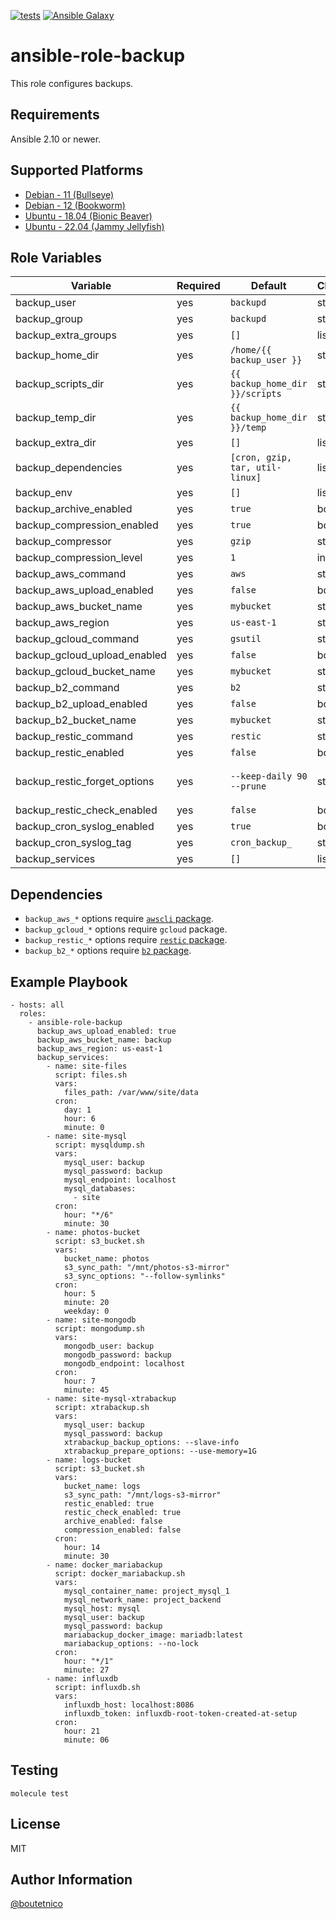 [![tests](https://github.com/boutetnico/ansible-role-backup/workflows/Test%20ansible%20role/badge.svg)](https://github.com/boutetnico/ansible-role-backup/actions?query=workflow%3A%22Test+ansible+role%22)
[![Ansible Galaxy](https://img.shields.io/badge/galaxy-boutetnico.backup-blue.svg)](https://galaxy.ansible.com/boutetnico/backup)

ansible-role-backup
===================

This role configures backups.

Requirements
------------

Ansible 2.10 or newer.

Supported Platforms
-------------------

- [Debian - 11 (Bullseye)](https://wiki.debian.org/DebianBullseye)
- [Debian - 12 (Bookworm)](https://wiki.debian.org/DebianBookworm)
- [Ubuntu - 18.04 (Bionic Beaver)](http://releases.ubuntu.com/18.04/)
- [Ubuntu - 22.04 (Jammy Jellyfish)](http://releases.ubuntu.com/22.04/)

Role Variables
--------------

| Variable                     | Required | Default                         | Choices | Comments                                    |
|------------------------------|----------|---------------------------------|---------|---------------------------------------------|
| backup_user                  | yes      | `backupd`                       | string  | User who runs backup scripts                |
| backup_group                 | yes      | `backupd`                       | string  |                                             |
| backup_extra_groups          | yes      | `[]`                            | list    | Add `backup_user` to additional groups      |
| backup_home_dir              | yes      | `/home/{{ backup_user }}`       | string  |                                             |
| backup_scripts_dir           | yes      | `{{ backup_home_dir }}/scripts` | string  |                                             |
| backup_temp_dir              | yes      | `{{ backup_home_dir }}/temp`    | string  |                                             |
| backup_extra_dir             | yes      | `[]`                            | list    | Create additional directories if needed     |
| backup_dependencies          | yes      | `[cron, gzip, tar, util-linux]` | list    |                                             |
| backup_env                   | yes      | `[]`                            | list    |                                             |
| backup_archive_enabled       | yes      | `true`                          | bool    | Wether or not to pack files into an archive |
| backup_compression_enabled   | yes      | `true`                          | bool    | Wether or not to compress the archive file  |
| backup_compressor            | yes      | `gzip`                          | string  |                                             |
| backup_compression_level     | yes      | `1`                             | int     |                                             |
| backup_aws_command           | yes      | `aws`                           | string  |                                             |
| backup_aws_upload_enabled    | yes      | `false`                         | bool    |                                             |
| backup_aws_bucket_name       | yes      | `mybucket`                      | string  |                                             |
| backup_aws_region            | yes      | `us-east-1`                     | string  |                                             |
| backup_gcloud_command        | yes      | `gsutil`                        | string  |                                             |
| backup_gcloud_upload_enabled | yes      | `false`                         | bool    |                                             |
| backup_gcloud_bucket_name    | yes      | `mybucket`                      | string  |                                             |
| backup_b2_command            | yes      | `b2`                            | string  |                                             |
| backup_b2_upload_enabled     | yes      | `false`                         | bool    | Enable Backblaze B2 upload.                 |
| backup_b2_bucket_name        | yes      | `mybucket`                      | string  | Backblaze B2 bucket name.                   |
| backup_restic_command        | yes      | `restic`                        | string  |                                             |
| backup_restic_enabled        | yes      | `false`                         | bool    |                                             |
| backup_restic_forget_options | yes      | `--keep-daily 90 --prune`       | string  | See (all options)[https://restic.readthedocs.io/en/latest/060_forget.html#removing-snapshots-according-to-a-policy]. |
| backup_restic_check_enabled  | yes      | `false`                         | bool    |                                             |
| backup_cron_syslog_enabled   | yes      | `true`                          | bool    | Log script output to syslog                 |
| backup_cron_syslog_tag       | yes      | `cron_backup_`                  | string  |                                             |
| backup_services              | yes      | `[]`                            | list    | Scripts to install. See `defaults/main.yml` |

Dependencies
------------

- `backup_aws_*` options require [`awscli` package](https://github.com/boutetnico/ansible-role-awscli).
- `backup_gcloud_*` options require `gcloud` package.
- `backup_restic_*` options require [`restic` package](https://github.com/boutetnico/ansible-role-restic).
- `backup_b2_*` options require [`b2` package](https://github.com/boutetnico/ansible-role-b2).

Example Playbook
----------------

    - hosts: all
      roles:
        - ansible-role-backup
          backup_aws_upload_enabled: true
          backup_aws_bucket_name: backup
          backup_aws_region: us-east-1
          backup_services:
            - name: site-files
              script: files.sh
              vars:
                files_path: /var/www/site/data
              cron:
                day: 1
                hour: 6
                minute: 0
            - name: site-mysql
              script: mysqldump.sh
              vars:
                mysql_user: backup
                mysql_password: backup
                mysql_endpoint: localhost
                mysql_databases:
                  - site
              cron:
                hour: "*/6"
                minute: 30
            - name: photos-bucket
              script: s3_bucket.sh
              vars:
                bucket_name: photos
                s3_sync_path: "/mnt/photos-s3-mirror"
                s3_sync_options: "--follow-symlinks"
              cron:
                hour: 5
                minute: 20
                weekday: 0
            - name: site-mongodb
              script: mongodump.sh
              vars:
                mongodb_user: backup
                mongodb_password: backup
                mongodb_endpoint: localhost
              cron:
                hour: 7
                minute: 45
            - name: site-mysql-xtrabackup
              script: xtrabackup.sh
              vars:
                mysql_user: backup
                mysql_password: backup
                xtrabackup_backup_options: --slave-info
                xtrabackup_prepare_options: --use-memory=1G
            - name: logs-bucket
              script: s3_bucket.sh
              vars:
                bucket_name: logs
                s3_sync_path: "/mnt/logs-s3-mirror"
                restic_enabled: true
                restic_check_enabled: true
                archive_enabled: false
                compression_enabled: false
              cron:
                hour: 14
                minute: 30
            - name: docker_mariabackup
              script: docker_mariabackup.sh
              vars:
                mysql_container_name: project_mysql_1
                mysql_network_name: project_backend
                mysql_host: mysql
                mysql_user: backup
                mysql_password: backup
                mariabackup_docker_image: mariadb:latest
                mariabackup_options: --no-lock
              cron:
                hour: "*/1"
                minute: 27
            - name: influxdb
              script: influxdb.sh
              vars:
                influxdb_host: localhost:8086
                influxdb_token: influxdb-root-token-created-at-setup
              cron:
                hour: 21
                minute: 06

Testing
-------

    molecule test

License
-------

MIT

Author Information
------------------

[@boutetnico](https://github.com/boutetnico)
